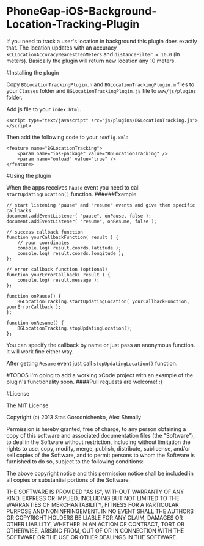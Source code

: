 PhoneGap-iOS-Background-Location-Tracking-Plugin
================================================

If you need to track a user's location in background this plugin does exactly that. The location updates with an accuracy <code>kCLLocationAccuracyNearestTenMeters</code> and <code>distanceFilter = 10.0</code> (in meters). Basically the plugin will return new location any 10 meters. 

#Installing the plugin

Copy <code>BGLocationTrackingPlugin.h</code> and <code>BGLocationTrackingPlugin.m</code> files to your <code>Classes</code> folder and <code>BGLocationTrackingPlugin.js</code> file to <code>www/js/plugins</code> folder.

Add js file to your <code>index.html</code>.

    <script type="text/javascript" src="js/plugins/BGLocationTracking.js"></script>

Then add the following code to your <code>config.xml</code>:

	<feature name="BGLocationTracking">
		<param name="ios-package" value="BGLocationTracking" />
		<param name="onload" value="true" />
	</feature>

#Using the plugin

When the apps receives <code>Pause</code> event you need to call <code>startUpdatingLocation()</code> function. 
######Example
	
    // start listening "pause" and "resume" events and give them specific callbacks
    document.addEventListener( "pause", onPause, false );
    document.addEventListener( "resume", onResume, false );

    // success callback function
    function yourCallbackFunction( result ) {
    	// your coordinates
        console.log( result.coords.latitude );
        console.log( result.coords.longitude );
    };
    
    // error callback function (optional)
    function yourErrorCallback( result ) {
        console.log( result.message );
    };
    
    function onPause() {
        BGLocationTracking.startUpdatingLocation( yourCallbackFunction, yourErrorCallback );	
	};
    
    function onResume() {
        BGLocationTracking.stopUpdatingLocation();
    };

	

You can specify the callback by name or just pass an anonymous function. It will work fine either way.

After getting <code>Resume</code> event just call <code>stopUpdatingLocation()</code> function.

#TODOS
I'm going to add a working xCode project with an example of the plugin's functionality soon.
####Pull requests are welcome! :)

#License

The MIT License

Copyright (c) 2013 Stas Gorodnichenko, Alex Shmaliy

Permission is hereby granted, free of charge, to any person obtaining a copy of this software and associated documentation files (the "Software"), to deal in the Software without restriction, including without limitation the rights to use, copy, modify, merge, publish, distribute, sublicense, and/or sell copies of the Software, and to permit persons to whom the Software is furnished to do so, subject to the following conditions:

The above copyright notice and this permission notice shall be included in all copies or substantial portions of the Software.

THE SOFTWARE IS PROVIDED "AS IS", WITHOUT WARRANTY OF ANY KIND, EXPRESS OR IMPLIED, INCLUDING BUT NOT LIMITED TO THE WARRANTIES OF MERCHANTABILITY, FITNESS FOR A PARTICULAR PURPOSE AND NONINFRINGEMENT. IN NO EVENT SHALL THE AUTHORS OR COPYRIGHT HOLDERS BE LIABLE FOR ANY CLAIM, DAMAGES OR OTHER LIABILITY, WHETHER IN AN ACTION OF CONTRACT, TORT OR OTHERWISE, ARISING FROM, OUT OF OR IN CONNECTION WITH THE SOFTWARE OR THE USE OR OTHER DEALINGS IN THE SOFTWARE.
